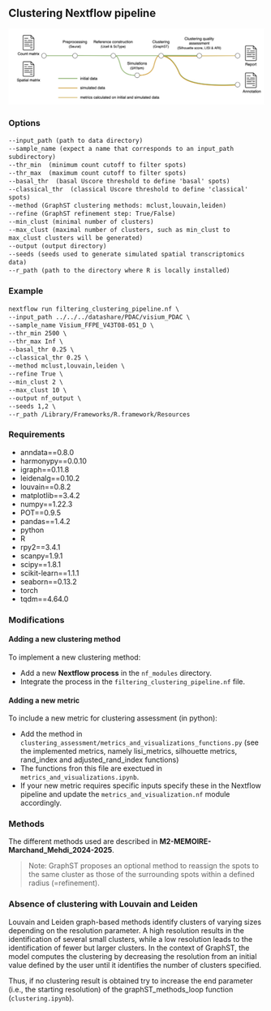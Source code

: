 ## Clustering Nextflow pipeline

![pipeline figure](figures/clustering_nf_pipeline.png)

### Options

```
--input_path (path to data directory)
--sample_name (expect a name that corresponds to an input_path subdirectory)
--thr_min  (minimum count cutoff to filter spots)
--thr_max  (maximum count cutoff to filter spots)
--basal_thr  (basal Uscore threshold to define 'basal' spots)
--classical_thr  (classical Uscore threshold to define 'classical' spots)
--method (GraphST clustering methods: mclust,louvain,leiden)
--refine (GraphST refinement step: True/False)
--min_clust (minimal number of clusters)
--max_clust (maximal number of clusters, such as min_clust to max_clust clusters will be generated)
--output (output directory)
--seeds (seeds used to generate simulated spatial transcriptomics  data)
--r_path (path to the directory where R is locally installed)
```

### Example

```
nextflow run filtering_clustering_pipeline.nf \
--input_path ../../../datashare/PDAC/visium_PDAC \
--sample_name Visium_FFPE_V43T08-051_D \
--thr_min 2500 \
--thr_max Inf \
--basal_thr 0.25 \
--classical_thr 0.25 \
--method mclust,louvain,leiden \
--refine True \
--min_clust 2 \
--max_clust 10 \
--output nf_output \
--seeds 1,2 \
--r_path /Library/Frameworks/R.framework/Resources
```
### Requirements

- anndata==0.8.0
- harmonypy==0.0.10
- igraph==0.11.8
- leidenalg==0.10.2
- louvain==0.8.2
- matplotlib==3.4.2
- numpy==1.22.3
- POT==0.9.5
- pandas==1.4.2
- python
- R
- rpy2==3.4.1
- scanpy=1.9.1
- scipy==1.8.1
- scikit-learn==1.1.1
- seaborn==0.13.2
- torch
- tqdm==4.64.0

### Modifications

#### Adding a new clustering method

To implement a new clustering method:
- Add a new **Nextflow process** in the `nf_modules` directory.
- Integrate the process in the `filtering_clustering_pipeline.nf` file.

#### Adding a new metric

To include a new metric for clustering assessment (in python):
- Add the method in `clustering_assessment/metrics_and_visualizations_functions.py` (see the implemented metrics, namely lisi_metrics, silhouette metrics, rand_index and adjusted_rand_index functions)
- The functions fron this file are exectued in `metrics_and_visualizations.ipynb`.
- If your new metric requires specific inputs specify these in the Nextflow pipeline and update the `metrics_and_visualization.nf` module accordingly.

### Methods

The different methods used are described in **M2-MEMOIRE-Marchand_Mehdi_2024-2025**.
> Note: GraphST proposes an optional method to reassign the spots to the same cluster as those of the surrounding spots within a defined radius (=refinement).

### Absence of clustering with Louvain and Leiden

Louvain and Leiden graph-based methods identify clusters of varying sizes depending
on the resolution parameter. A high resolution results in the identification of several
small clusters, while a low resolution leads to the identification of fewer but larger
clusters.
In the context of GraphST, the model computes the clustering by decreasing the
resolution from an initial value defined by the user until it identifies the number of
clusters specified.

Thus, if no clustering result is obtained try to increase the end parameter (i.e., the starting resolution) of the graphST_methods_loop function (`clustering.ipynb`).
